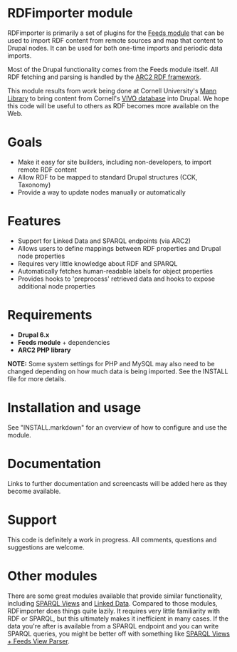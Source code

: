 RDFimporter module
==================
RDFimporter is primarily a set of plugins for the [Feeds module][feeds] that can be used to import RDF content from remote sources and map that content to Drupal nodes. It can be used for both one-time imports and periodic data imports.

Most of the Drupal functionality comes from the Feeds module itself. All RDF fetching and parsing is handled by the [ARC2 RDF framework][arc2].

This module results from work being done at Cornell University's [Mann Library][mann] to bring content from Cornell's [VIVO database][vivo] into Drupal. We hope this code will be useful to others as RDF becomes more available on the Web. 

[feeds]: http://drupal.org/project/feeds
[arc2]: http://arc.semsol.org/
[mann]: http://mannlib.cornell.edu
[vivo]: http://vivo.cornell.edu


Goals
=====
- Make it easy for site builders, including non-developers, to import remote RDF content
- Allow RDF to be mapped to standard Drupal structures (CCK, Taxonomy)
- Provide a way to update nodes manually or automatically


Features
========
- Support for Linked Data and SPARQL endpoints (via ARC2)
- Allows users to define mappings between RDF properties and Drupal node properties
- Requires very little knowledge about RDF and SPARQL
- Automatically fetches human-readable labels for object properties
- Provides hooks to 'preprocess' retrieved data and hooks to expose additional node properties


Requirements
============
- **Drupal 6.x**
- **Feeds module** + dependencies
- **ARC2 PHP library**

**NOTE:** Some system settings for PHP and MySQL may also need to be changed depending on how much data is being imported. See the INSTALL file for more details.


Installation and usage
======================
See "INSTALL.markdown" for an overview of how to configure and use the module.


Documentation
=============
Links to further documentation and screencasts will be added here as they become available.


Support
=======
This code is definitely a work in progress. All comments, questions and suggestions are welcome. 


Other modules
=============
There are some great modules available that provide similar functionality, including [SPARQL Views][sparql_views] and [Linked Data][linked_data]. Compared to those modules, RDFimporter does things quite lazily. It requires very little familiarity with RDF or SPARQL, but this ultimately makes it inefficient in many cases. If the data you're after is available from a SPARQL endpoint and you can write SPARQL queries, you might be better off with something like [SPARQL Views + Feeds View Parser][sparql_views_screencasts].

[sparql_views]: http://drupal.org/project/sparql_views
[linked_data]: http://drupal.org/project/linked_data
[sparql_views_screencasts]: http://lin-clark.com/blog/importing-syncing-content-external-sites-wikipedia

